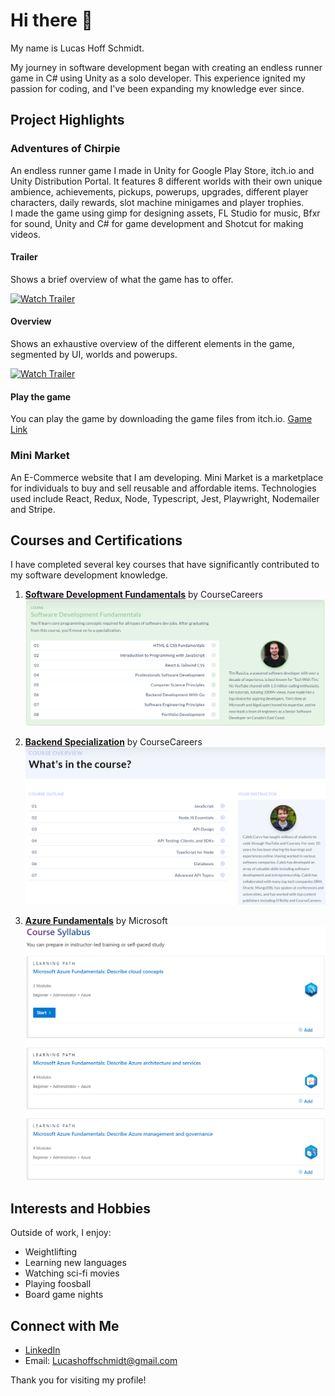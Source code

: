 # Hi there 👋

My name is Lucas Hoff Schmidt.

My journey in software development began with creating an endless runner game in C# using Unity as a solo developer. This experience ignited my passion for coding, and I've been expanding my knowledge ever since.

## Project Highlights
### Adventures of Chirpie
An endless runner game I made in Unity for Google Play Store, itch.io and Unity Distribution Portal. 
It features 8 different worlds with their own unique ambience, achievements, pickups, powerups, upgrades, different player characters, daily rewards, slot machine minigames and player trophies.  
I made the game using gimp for designing assets, FL Studio for music, Bfxr for sound, Unity and C# for game development and Shotcut for making videos.

#### Trailer
Shows a brief overview of what the game has to offer.

<a href="https://www.youtube.com/watch?v=3bHDo86nl7s">
   <img src="https://img.youtube.com/vi/3bHDo86nl7s/maxresdefault.jpg" alt="Watch Trailer" width="400"/>
</a>   

#### Overview
Shows an exhaustive overview of the different elements in the game, segmented by UI, worlds and powerups.

<a href="https://www.youtube.com/watch?v=sR40_GvIqTM">
   <img src="https://img.youtube.com/vi/sR40_GvIqTM/maxresdefault.jpg" alt="Watch Trailer" width="400"/>
</a>   

#### Play the game
You can play the game by downloading the game files from itch.io. 
[Game Link](https://avillion.itch.io/adventures-of-chirpie)

### Mini Market
An E-Commerce website that I am developing. Mini Market is a marketplace for individuals to buy and sell reusable and affordable items.
Technologies used include React, Redux, Node, Typescript, Jest, Playwright, Nodemailer and Stripe. 

## Courses and Certifications
I have completed several key courses that have significantly contributed to my software development knowledge.

1. **[Software Development Fundamentals](https://coursecareers.com/explore/software-dev-fundamentals)** by CourseCareers  
   ![Content learned](SoftwareDevelopmentFundamentals-Content.png)
   
2. **[Backend Specialization](https://coursecareers.com/explore/software-dev-backend)** by CourseCareers  
   ![Content learned](BackendDevelopmentSpecialization-Content.png)
   
3. **[Azure Fundamentals](https://learn.microsoft.com/en-us/training/courses/az-900t00)** by Microsoft  
   ![Content learned](AzureFundamentals-Content.png)

## Interests and Hobbies
Outside of work, I enjoy:
- Weightlifting
- Learning new languages
- Watching sci-fi movies
- Playing foosball
- Board game nights

## Connect with Me
- [LinkedIn](https://www.linkedin.com/in/lucas-hoff-schmidt-594855156/)
- Email: [Lucashoffschmidt@gmail.com](mailto:Lucashoffschmidt@gmail.com)

Thank you for visiting my profile!

